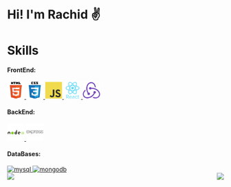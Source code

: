 # Hi! I'm Rachid :v:
# Skills
#### FrontEnd:

  <a href="https://www.w3.org/html/" target="_blank" rel="noreferrer"> 
    <img src="https://raw.githubusercontent.com/devicons/devicon/master/icons/html5/html5-original-wordmark.svg" alt="html5" width="40" height="40"/> 
  </a> 
  
  <a href="https://www.w3schools.com/css/" target="_blank" rel="noreferrer">
    <img src="https://raw.githubusercontent.com/devicons/devicon/master/icons/css3/css3-original-wordmark.svg" alt="css3" width="40" height="40"/>
  </a> 
  
  <a href="https://developer.mozilla.org/en-US/docs/Web/JavaScript" target="_blank" rel="noreferrer"> 
    <img src="https://raw.githubusercontent.com/devicons/devicon/master/icons/javascript/javascript-original.svg" alt="javascript" width="40" height="40"/> 
  </a>

  <a href="https://reactjs.org/" target="_blank" rel="noreferrer"> 
    <img src="https://raw.githubusercontent.com/devicons/devicon/master/icons/react/react-original-wordmark.svg" alt="react" width="40" height="40"/> 
  </a>

  <a href="https://react-redux.js.org/" target="_blank" rel="noreferrer"> 
    <img src="https://raw.githubusercontent.com/devicons/devicon/master/icons/redux/redux-original.svg" alt="react" width="40" height="40"/> 
  </a> 


#### BackEnd:
  <a href="https://nodejs.org" target="_blank" rel="noreferrer"> 
    <img src="https://raw.githubusercontent.com/devicons/devicon/master/icons/nodejs/nodejs-original-wordmark.svg" alt="nodejs" width="40" height="40"/> 
  </a> 

  <a href="https://expressjs.com" target="_blank" rel="noreferrer"> 
    <img src="https://raw.githubusercontent.com/devicons/devicon/master/icons/express/express-original-wordmark.svg" alt="express" width="40" height="40"/> 
  </a>

#### DataBases:
  <a href="https://www.mysql.com/" target="_blank" rel="noreferrer"> 
    <img src="https://img.shields.io/badge/MySQL-00000F?style=for-the-badge&logo=mysql&logoColor=white" alt="mysql" width="40" height="40"/> 
  </a> 
  
  <a href="https://www.mongodb.com/" target="_blank" rel="noreferrer"> 
    <img src="https://img.shields.io/badge/MongoDB-white?style=for-the-badge&logo=mongodb&logoColor=4EA94B" alt="mongodb" width="40" height="40"/> 
  </a> 
<div>
  <a href="https://github.com/rachidb5">
  <img height="165em" src="https://github-readme-stats.vercel.app/api?username=rachidb5&show_icons=true&theme=react&include_all_commits=true&count_private=true"/>
  <img height="165em" align="right" src="https://github-readme-stats.vercel.app/api/top-langs/?username=rachidb5&layout=compact&langs_count=16&theme=react"/>
</div>

